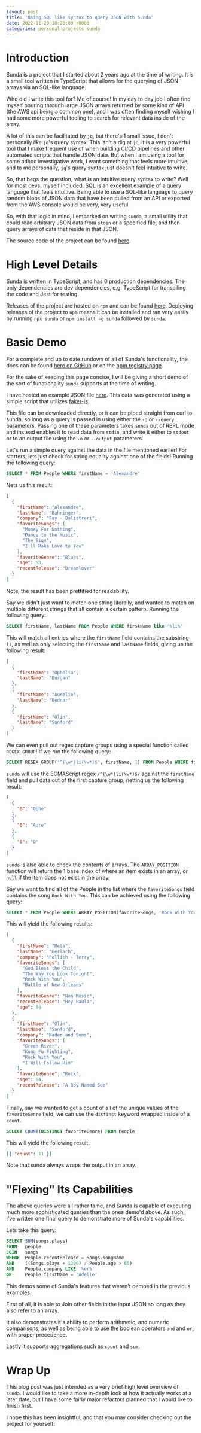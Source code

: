 ```yaml
---
layout: post
title: 'Using SQL like syntax to query JSON with Sunda'
date: 2022-11-20 18:20:00 +0000
categories: personal-projects sunda
---
```


# Introduction

Sunda is a project that I started about 2 years ago at the time of writing. It is a small tool written in TypeScript that allows for the querying of JSON arrays via an SQL-like language.

Who did I write this tool for? Me of course! In my day to day job I often find myself pouring through large JSON arrays returned by some kind of API (the AWS api being a common one), and I was often finding myself wishing I had some more powerful tooling to search for relevant data inside of the array.

A lot of this can be facilitated by `jq`, but there's 1 small issue, I don't personally _like_ `jq`'s query syntax. This isn't a dig at `jq`, it is a very powerful tool that I make frequent use of when building CI/CD pipelines and other automated scripts that handle JSON data. But when I am using a tool for some adhoc investigative work, I want something that feels more intuitive, and to me personally, `jq`'s query syntax just doesn't feel intuitive to write.

So, that begs the question, what _is_ an intuitive query syntax to write? Well for most devs, myself included, SQL is an excellent example of a query language that feels intuitive. Being able to use a SQL-like language to query random blobs of JSON data that have been pulled from an API or exported from the AWS console would be very, very useful.

So, with that logic in mind, I embarked on writing `sunda`, a small utility that could read arbitrary JSON data from `stdin` or a specified file, and then query arrays of data that reside in that JSON.

The source code of the project can be found [here](https://github.com/GeekFiftyFive/Sunda).

# High Level Details

Sunda is written in TypeScript, and has 0 production dependencies. The only dependencies are dev dependencies, e.g. TypeScript for transpiling the code and Jest for testing.

Releases of the project are hosted on `npm` and can be found [here](https://www.npmjs.com/package/sunda). Deploying releases of the project to `npm` means it can be installed and ran very easily by running `npx sunda` or `npm install -g sunda` followed by `sunda`.

# Basic Demo

For a complete and up to date rundown of all of Sunda's functionality, the docs can be found [here on GitHub](https://github.com/GeekFiftyFive/Sunda/blob/main/README.md) or on the [npm registry page](https://www.npmjs.com/package/sunda).

For the sake of keeping this page concise, I will be giving a short demo of the sort of functionality `sunda` supports at the time of writing.

I have hosted an example JSON file <a href="{{ site.url }}/assets/sunda-demo.json" target="_blank">here</a>. This data was generated using a simple script that utilizes [faker-js](https://www.npmjs.com/package/@faker-js/faker).

This file can be downloaded directly, or it can be piped straight from curl to sunda, so long as a query is passed in using either the `-q` or `--query` parameters. Passing one of these parameters takes `sunda` out of REPL mode and instead enables it to read data from `stdin`, and write it either to `stdout` or to an output file using the `-o` or `--output` parameters.

Let's run a simple query against the data in the file mentioned earlier! For starters, lets just check for string equality against one of the fields! Running the following query:

```sql
SELECT * FROM People WHERE firstName = 'Alexandre'
```

Nets us this result:

```json
[
  {
    "firstName": "Alexandre",
    "lastName": "Bahringer",
    "company": "Fay - Balistreri",
    "favoriteSongs": [
      "Money For Nothing",
      "Dance to the Music",
      "The Sign",
      "I'll Make Love to You"
    ],
    "favoriteGenre": "Blues",
    "age": 53,
    "recentRelease": "Dreamlover"
  }
]
```

Note, the result has been prettified for readability.

Say we didn't just want to match one string literally, and wanted to match on multiple different strings that all contain a certain pattern. Running the following query:

```sql
SELECT firstName, lastName FROM People WHERE firstName like '%li%'
```

This will match all entries where the `firstName` field contains the substring `li`, as well as only selecting the `firstName` and `lastName` fields, giving us the following result:

```json
[
  {
    "firstName": "Ophelia",
    "lastName": "Durgan"
  },
  {
    "firstName": "Aurelie",
    "lastName": "Bednar"
  },
  {
    "firstName": "Olin",
    "lastName": "Sanford"
  }
]
```

We can even pull out regex capture groups using a special function called `REGEX_GROUP`! If we run the following query:

```sql
SELECT REGEX_GROUP('^(\w*)li(\w*)$', firstName, 1) FROM People WHERE firstName like '%li%'
```

`sunda` will use the ECMAScript regex `/^(\w*)li(\w*)$/` against the `firstName` field and pull data out of the first capture group, netting us the following result:

```json
[
  {
    "0": "Ophe"
  },
  {
    "0": "Aure"
  },
  {
    "0": "O"
  }
]
```

`sunda` is also able to check the contents of arrays. The `ARRAY_POSITION` function will return the 1 base index of where an item exists in an array, or `null` if the item does not exist in the array.

Say we want to find all of the People in the list where the `favoriteSongs` field contains the song `Rock With You`. This can be achieved using the following query:

```sql
SELECT * FROM People WHERE ARRAY_POSITION(favoriteSongs, 'Rock With You') > 0
```

This will yield the following results:

```json
[
  {
    "firstName": "Meta",
    "lastName": "Gerlach",
    "company": "Pollich - Terry",
    "favoriteSongs": [
      "God Bless the Child",
      "The Way You Look Tonight",
      "Rock With You",
      "Battle of New Orleans"
    ],
    "favoriteGenre": "Non Music",
    "recentRelease": "Hey Paula",
    "age": 84
  },
  {
    "firstName": "Olin",
    "lastName": "Sanford",
    "company": "Nader and Sons",
    "favoriteSongs": [
      "Green River",
      "Kung Fu Fighting",
      "Rock With You",
      "I Will Follow Him"
    ],
    "favoriteGenre": "Rock",
    "age": 64,
    "recentRelease": "A Boy Named Sue"
  }
]
```

Finally, say we wanted to get a count of all of the unique values of the `favoriteGenre` field, we can use the `distinct` keyword wrapped inside of a `count`.

```sql
SELECT COUNT(DISTINCT favoriteGenre) FROM People
```

This will yield the following result:

```json
[{ "count": 11 }]
```

Note that sunda always wraps the output in an array.

# "Flexing" Its Capabilities

The above queries were all rather tame, and Sunda is capable of executing much more sophisticated queries than the ones demo'd above. As such, I've written one final query to demonstrate more of Sunda's capabilities.

Lets take this query:

```sql
SELECT SUM(songs.plays)
FROM   people
JOIN   songs
WHERE  People.recentRelease = Songs.songName
AND    ((Songs.plays + 1200) / People.age > 65)
AND    People.company LIKE '%er%'
OR     People.firstName = 'Adelle'
```

This demos some of Sunda's features that weren't demoed in the previous examples.

First of all, it is able to Join other fields in the input JSON so long as they also refer to an array.

It also demonstrates it's ability to perform arithmetic, and numeric comparisons, as well as being able to use the boolean operators `and` and `or`, with proper precedence.

Lastly it supports aggregations such as `count` and `sum`.

# Wrap Up

This blog post was just intended as a very brief high level overview of `sunda`. I would like to take a more in-depth look at how it actually works at a later date, but I have some fairly major refactors planned that I would like to finish first.

I hope this has been insightful, and that you may consider checking out the project for yourself!
